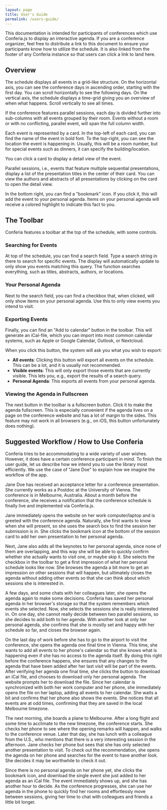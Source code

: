 ```yaml
---
layout: page
title: User's Guide
permalink: /users-guide/
---
```


This documentation is intended for participants of conferences which use
Conferia.js to display an interactive agenda. If you are a conference organizer,
feel free to distribute a link to this document to ensure your participants know
how to utilize the schedule. It is also linked from the footer of any Conferia
instance so that users can click a link to land here.

## Overview

The schedule displays all events in a grid-like structure. On the horizontal
axis, you can see the conference days in ascending order, starting with the
first day. You can scroll horizontally to see the following days. On the
vertical axis, the schedule displays a time-grid giving you an overview of when
what happens. Scroll vertically to see all times.

If the conference features parallel sessions, each day is divided further into
sub-columns with all events grouped by their room. Events without a room or with
no conflicting, parallel event, will span the full column width.

Each event is represented by a card. In the top-left of each card, you can find
the name of the event in bold font. To the top-right, you can see the location
the event is happening in. Usually, this will be a room number, but for special
events such as dinners, it can specify the building/location.

You can click a card to display a detail view of the event.

Parallel sessions, i.e., events that feature multiple sequential presentations,
display a list of the presentation titles in the center of their card. You can
view the authors and abstracts of all presentations by clicking on the card to
open the detail view.

In the bottom right, you can find a "bookmark" icon. If you click it, this will
add the event to your personal agenda. Items on your personal agenda will
receive a colored highlight to indicate this fact to you.

## The Toolbar

Conferia features a toolbar at the top of the schedule, with some controls.

### Searching for Events

At top of the schedule, you can find a search field. Type a search string in
there to search for specific events. The display will automatically update to
only show you events matching this query. The function searches everything, such
as titles, abstracts, authors, or locations.

### Your Personal Agenda

Next to the search field, you can find a checkbox that, when clicked, will only
show items on your personal agenda. Use this to only view events you intend to
visit.

### Exporting Events

Finally, you can find an "Add to calendar" button in the toolbar. This will
generate an iCal-file, which you can import into most common calendar systems,
such as Apple or Google Calendar, Outlook, or Nextcloud.

When you click this button, the system will ask you what you wish to export:

* **All events**: Clicking this button will export all events on the schedule.
  This can be a lot, and it is usually not recommended.
* **Visible events**: This will only export those events that are currently
  visible. This lets you, e.g., export the results of a search query.
* **Personal Agenda**: This exports all events from your personal agenda.

### Viewing the Agenda in Fullscreen

The next button in the toolbar is a fullscreen button. Click it to make the
agenda fullscreen. This is especially convenient if the agenda lives on a page
on the conference website and has a lot of margin to the sides. This feature may
not work in all browsers (e.g., on iOS, this button unfortunately does nothing).

## Suggested Workflow / How to Use Conferia

Conferia tries to be accommodating to a wide variety of user wishes. However, it
does have a certain conference participant in mind. To finish the user guide,
let us describe how we intend you to use the library most efficiently. We use
the case of "Jane Doe" to explain how we imagine the workflow of the app.

Jane Doe has received an acceptance letter for a conference presentation. She
currently works as a Postdoc at the University of Vienna. The conference is in
Melbourne, Australia. About a month before the conference, she receives a
notification that the conference schedule is finally live and implemented via
Conferia.js.

Jane immediately opens the website on her work computer/laptop and is greeted
with the conference agenda. Naturally, she first wants to know when she will
present, so she uses the search box to find the session her submission is in.
She clicks the bookmark icon at the bottom of the session card to add her own
presentation to her personal agenda.

Next, Jane also adds all the keynotes to her personal agenda, since none of them
are overlapping, and this way she will be able to quickly confirm whether she
actually wants to visit one, or maybe skip it. She selects the checkbox in the
toolbar to get a first impression of what her personal schedule looks like now.
She browses the agenda a bit more to get an impression on other sessions that
will happen, but ultimately closes the agenda without adding other events so
that she can think about which sessions she is interested in.

A few days, and some chats with her colleagues later, she opens the agenda again
to make some decisions. Conferia has saved her personal agenda in her browser's
storage so that the system remembers which events she selected. Now, she selects
the sessions she is really interested in. On one day, she cannot really decide
between two parallel sessions, so she decides to add both to her agenda. With
another look at only her personal agenda, she confirms that she is mostly set
and happy with her schedule so far, and closes the browser again.

On the last day of work before she has to go to the airport to visit the
conference, she opens the agenda one final time in Vienna. This time, she wants
to add all events to her phone's calendar so that she knows what is happening
even if she has no access to the agenda itself. By doing this right before the
conference happens, she ensures that any changes to the agenda that have been
added after her last visit will be part of the events. After verifying her 
agenda one final time, she clicks the button to download an iCal file, and
chooses to download only her personal agenda. The website prompts her to
download the file. Since her calendar is synchronized with both her work
computer and her phone, she immediately opens the file on her laptop, adding all
events to her calendar. She waits a bit and confirms that her phone also shows
the events. She notices that all events are at odd times, confirming that they
are saved in the local Melbourne timezone.

The next morning, she boards a plane to Melbourne. After a long flight and some
time to acclimate to the new timezone, the conference starts. She checks her
phone to see where the opening remarks will happen, and walks to the conference
venue. Later that day, she has lunch with a colleague from the U.S., who
mentions that there is a very interesting session in the afternoon. Jane checks
her phone but sees that she has only selected another presentation to visit. To
check out the recommendation, she opens the agenda on her phone and searches for
the event to have another look. She decides it may be worthwhile to check it
out.

Since there is no personal agenda on her phone yet, she clicks the bookmark
icon, and download the single event she just added to her agenda as an iCal
file. The event immediately shows up, and she has another hour to decide. As the
conference progresses, she can use her agenda in the phone to quickly find her
rooms and effortlessly move between sessions, giving her time to chat with
colleagues and friends a little bit longer.

